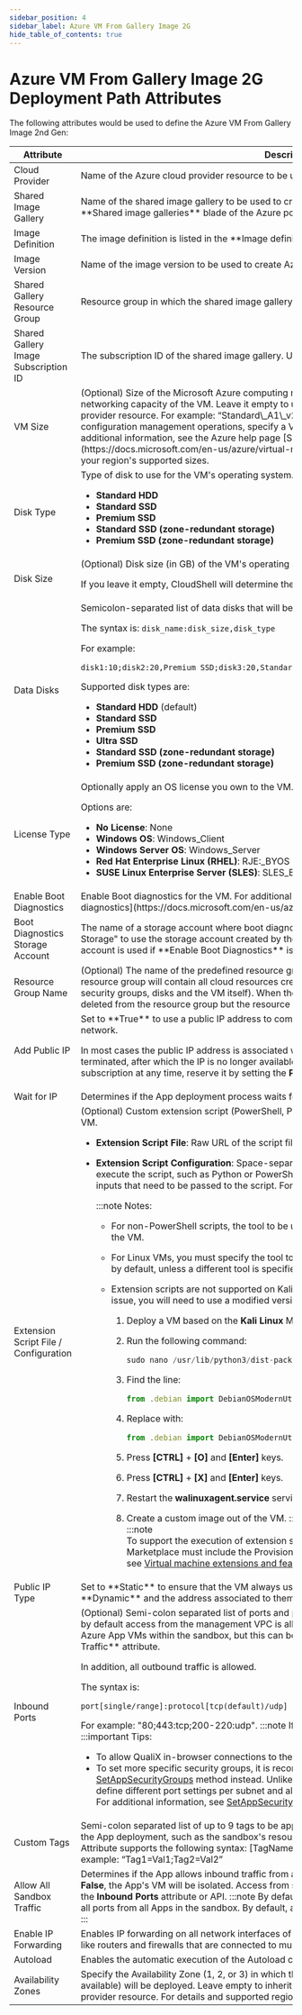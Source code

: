 ```yaml
---
sidebar_position: 4
sidebar_label: Azure VM From Gallery Image 2G
hide_table_of_contents: true
---
```


# Azure VM From Gallery Image 2G Deployment Path Attributes

The following attributes would be used to define the Azure VM From Gallery Image 2nd Gen:

<table>
    <thead>
        <th>Attribute</th>
        <th>Description</th>
    </thead>
    <tbody>
        <tr>
            <td>Cloud Provider</td>
            <td>Name of the Azure cloud provider resource to be used</td>
        </tr>
        <tr>
            <td>Shared Image Gallery</td>
            <td>Name of the shared image gallery to be used to create a VM. The image gallery is listed in the **Shared image galleries** blade of the Azure portal.</td>
        </tr>
        <tr>
            <td>Image Definition</td>
            <td>The image definition is listed in the **Image definitions** blade of the Azure portal.</td>
        </tr>
        <tr>
            <td>Image Version</td>
            <td>Name of the image version to be used to create Azure VMs. Use "latest" if version is unavailable.</td>
        </tr>
        <tr>
            <td>Shared Gallery Resource Group</td>
            <td>Resource group in which the shared image gallery resides.</td>
        </tr>
        <tr>
            <td>Shared Gallery Image Subscription ID</td>
            <td>The subscription ID of the shared image gallery. Use "current" if not set.</td>
        </tr>
        <tr>
            <td>VM Size</td>
            <td>
            (Optional) Size of the Microsoft Azure computing resources, including CPU, memory and networking capacity of the VM. Leave it empty to use the default VM Size that was set in the cloud provider resource. For example: “Standard\_A1\_v2”.
:::important
For Azure Apps that will run configuration management operations, specify a VM size of Standard\_A2\_v2 or larger.
:::
For additional information, see the Azure help page [Sizes for virtual machines in Azure](https://docs.microsoft.com/en-us/azure/virtual-machines/sizes) or use Azure CLI to get a list of your region's supported sizes.
            </td>
        </tr>
        <tr>
            <td>Disk Type</td>
            <td>
            Type of disk to use for the VM's operating system.

- **Standard HDD**
- **Standard SSD**
- **Premium SSD**
- **Standard SSD (zone-redundant storage)**
- **Premium SSD (zone-redundant storage)**
</td>
        </tr>
        <tr>
            <td>Disk Size</td>
            <td>
            (Optional) Disk size (in GB) of the VM's operating system. For example, “17” or “35”.

If you leave it empty, CloudShell will determine the disk size according to the App's **VM Size**.
            </td>
        </tr>
        <tr>
            <td>Data Disks</td>
            <td>
            Semicolon-separated list of data disks that will be added to the VM.

The syntax is: `disk_name:disk_size,disk_type`

For example:

`disk1:10;disk2:20,Premium SSD;disk3:20,Standard SSD (zone-redundant storage)`

Supported disk types are:

- **Standard HDD** (default)
- **Standard SSD**
- **Premium SSD**
- **Ultra SSD**
- **Standard SSD (zone-redundant storage)**
- **Premium SSD (zone-redundant storage)**
</td>
        </tr>
        <tr>
            <td>License Type</td>
            <td>
            Optionally apply an OS license you own to the VM.

Options are:

- **No License**: None
- **Windows OS**: Windows\_Client
- **Windows Server OS**: Windows\_Server
- **Red Hat Enterprise Linux (RHEL)**: RJE:\_BYOS
- **SUSE Linux Enterprise Server (SLES)**: SLES\_BYOS
</td>
        </tr>
        <tr>
            <td>Enable Boot Diagnostics</td>
            <td>Enable Boot diagnostics for the VM. For additional information, see Microsoft Docs' [Azure boot diagnostics](https://docs.microsoft.com/en-us/azure/virtual-machines/boot-diagnostics) article.</td>
        </tr>
        <tr>
            <td>Boot Diagnostics Storage Account</td>
            <td>The name of a storage account where boot diagnostic artifacts will be stored. Enter "Sandbox Storage" to use the storage account created by the sandbox. By default: the managed storage account is used if **Enable Boot Diagnostics** is enabled.</td>
        </tr>
        <tr>
            <td>Resource Group Name</td>
            <td>(Optional) The name of the predefined resource group where the VM will be deployed. This resource group will contain all cloud resources created for the VM (such as network interfaces, security groups, disks and the VM itself). When the VM tears down, its cloud resources will be deleted from the resource group but the resource group will remain.</td>
        </tr>
        <tr>
            <td>Add Public IP</td>
            <td>
            Set to **True** to use a public IP address to communicate with the VM from outside the virtual network.

In most cases the public IP address is associated with the VM until the VM is stopped or terminated, after which the IP is no longer available. To ensure that the IP is available to your subscription at any time, reserve it by setting the **Public IP Type** attribute to **Static**.
            </td>
        </tr>
        <tr>
            <td>Wait for IP</td>
            <td>Determines if the App deployment process waits for the VM to get an IP. Default is **False**.</td>
        </tr>
        <tr>
            <td>Extension Script File / Configuration</td>
            <td>
            (Optional) Custom extension script (PowerShell, Python, batch, etc.) to execute on the deployed VM.

- **Extension Script File**: Raw URL of the script file
- **Extension Script Configuration**: Space-separated value containing the tool to be used to execute the script, such as Python or PowerShell, the script's file name and extension, and any inputs that need to be passed to the script. For example: `python my_script.py input1` `input2`
    
    :::note Notes:
    - For non-PowerShell scripts, the tool to be used to execute the script must be installed on the VM.
    - For Linux VMs, you must specify the tool to be used. For Windows VMs, PowerShell is used by default, unless a different tool is specified.
    - Extension scripts are not supported on Kali Linux images in Azure Marketplace. To fix this issue, you will need to use a modified version of the Marketplace image:
        
        1. Deploy a VM based on the **Kali Linux** Marketplace image.
            
        2. Run the following command:
            
            ```javascript
            sudo nano /usr/lib/python3/dist-packages/azurelinuxagent/common/osutil/factory.py
            ```
            
        3. Find the line:
            
            ```javascript
            from .debian import DebianOSModernUtil
            ```
            
        4. Replace with:
            
            ```javascript
            from .debian import DebianOSModernUtil,DebianOSBaseUtil
            ```
            
        5. Press **\[CTRL\]** + **\[O\]** and **\[Enter\]** keys.
        6. Press **\[CTRL\]** + **\[X\]** and **\[Enter\]** keys.
        7. Restart the **walinuxagent.service** service.
        8. Create a custom image out of the VM.
    :::    
:::note    
To support the execution of extension scripts, custom images created outside of Azure Marketplace must include the ProvisionGuestAgent agent. For additional information, see [Virtual machine extensions and features for Windows](https://docs.microsoft.com/en-us/azure/virtual-machines/extensions/features-windows).
:::
            </td>
        </tr>
        <tr>
            <td>Public IP Type</td>
            <td>Set to **Static** to ensure that the VM always uses the same public IP. By default, public IPs are **Dynamic** and the address associated to them may change when the VM is powered off.</td>
        </tr>
        <tr>
            <td>Inbound Ports</td>
            <td>
            (Optional) Semi-colon separated list of ports and protocols to open for inbound traffic. Note that by default access from the management VPC is allowed and all ports are open for traffic between Azure App VMs within the sandbox, but this can be changed using the **Allow All Sandbox Traffic** attribute.

In addition, all outbound traffic is allowed.

The syntax is:

`port[single/range]:protocol[tcp(default)/udp]`

For example: "80;443:tcp;200-220:udp".
:::note
If not specified, the protocol defaults to TCP.
:::
:::important Tips:
- To allow QualiX in-browser connections to the VM from the sandbox, include port "22".
- To set more specific security groups, it is recommended to use the TestShell API's [SetAppSecurityGroups](pathname:///api-docs/2023.3/TestShell-API/TestShell%20XML%20RPC%20API.html#SetAppSecurityGroups) method instead. Unlike the **Inbound Ports** attribute, it enables you to define different port settings per subnet and allow inbound access to specific source CIDRs. For additional information, see [SetAppSecurityGroups Code Example](https://help.quali.com/Online%20Help/0.0/Portal/Content/CSP/MNG/SetAppSecurityGroups-code-sample.htm).
:::
            </td>
        </tr>
        <tr>
            <td>Custom Tags</td>
            <td>Semi-colon separated list of up to 9 tags to be applied to all related Azure objects created during the App deployment, such as the sandbox's resource group, VNETs, subnets, NSGs and VMs. Attribute supports the following syntax: [TagName]=[TagValue]; [TagName]=[TagValue]. For example: “Tag1=Val1;Tag2=Val2”</td>
        </tr>
        <tr>
            <td>Allow All Sandbox Traffic</td>
            <td>
            Determines if the App allows inbound traffic from all other Azure Apps in the sandbox. If set to **False**, the App's VM will be isolated. Access from specific Apps or subnets can be defined using the **Inbound Ports** attribute or API.
:::note
By default, this attribute is **True**, and access is allowed to all ports from all Apps in the sandbox. By default, all ports are open for traffic within the sandbox.
:::
            </td>
        </tr>
        <tr>
            <td>Enable IP Forwarding</td>
            <td>Enables IP forwarding on all network interfaces of the app in order to support virtual appliances like routers and firewalls that are connected to multiple subnets.</td>
        </tr>
        <tr>
            <td>Autoload</td>
            <td>Enables the automatic execution of the Autoload command during reservation Setup.</td>
        </tr>
        <tr>
            <td>Availability Zones</td>
            <td>Specify the Availability Zone (1, 2, or 3) in which the App’s VM, managed disk and public IP (if available) will be deployed. Leave empty to inherit the Availability Zones defined on the cloud provider resource. For details and supported regions, see [Regions and availability zones](https://learn.microsoft.com/en-us/azure/availability-zones/az-overview).</td>
        </tr>
    </tbody>
</table>